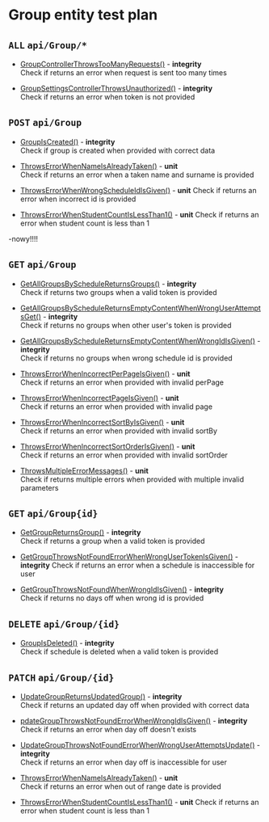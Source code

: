 # Group entity test plan

## `ALL` `api/Group/*`

- [GroupControllerThrowsTooManyRequests()](../Entities/EGroup/GroupController.test.cs) - **integrity**  
  Check if returns an error when request is sent too many times

- [GroupSettingsControllerThrowsUnauthorized()](../Entities/EGroup/GroupController.test.cs) - **integrity**  
  Check if returns an error when token is not provided

## `POST` `api/Group`

- [GroupIsCreated()](../Entities/EGroup/GroupController.test.cs) - **integrity**  
  Check if group is created when provided with correct data

- [ThrowsErrorWhenNameIsAlreadyTaken()](../Entities/EGroup/CreateGroupCommand.unit.cs) - **unit**  
  Check if returns an error when a taken name and surname is provided

- [ThrowsErrorWhenWrongScheduleIdIsGiven()](../Entities/EGroup/CreateGroupCommand.unit.cs) - **unit** 
  Check if returns an error when incorrect id is provided

- [ThrowsErrorWhenStudentCountIsLessThan1()](../Entities/EGroup/Commands/CreateGroupCommand.unit.cs) - **unit** 
  Check if returns an error when student count is less than 1


-nowy!!!!

## `GET` `api/Group`

- [GetAllGroupsByScheduleReturnsGroups()](../Entities/EGroup/GroupController.test.cs) - **integrity**  
  Check if returns two groups when a valid token is provided

- [GetAllGroupsByScheduleReturnsEmptyContentWhenWrongUserAttemptsGet()](../Entities/EGroup/GroupController.test.cs) - **integrity**  
  Check if returns no groups when other user's token is provided

- [GetAllGroupsByScheduleReturnsEmptyContentWhenWrongIdIsGiven()](../Entities/EGroup/GroupController.test.cs) - **integrity**  
  Check if returns no groups when wrong schedule id is provided

- [ThrowsErrorWhenIncorrectPerPageIsGiven()](../Entities/EGroup/Queries/GetAllGroup.unit.cs) - **unit**  
  Check if returns an error when provided with invalid perPage

- [ThrowsErrorWhenIncorrectPageIsGiven()](../Entities/EGroup/Queries/GetAllGroup.unit.cs) - **unit**  
  Check if returns an error when provided with invalid page

- [ThrowsErrorWhenIncorrectSortByIsGiven()](../Entities/EGroup/Queries/GetAllGroup.unit.cs) - **unit**  
  Check if returns an error when provided with invalid sortBy

- [ThrowsErrorWhenIncorrectSortOrderIsGiven()](../Entities/EGroup/Queries/GetAllGroup.unit.cs) - **unit**  
  Check if returns an error when provided with invalid sortOrder

- [ThrowsMultipleErrorMessages()](../Entities/EGroup/Queries/GetAllGroup.unit.cs) - **unit**  
  Check if returns multiple errors when provided with multiple invalid parameters

## `GET` `api/Group{id}`

- [GetGroupReturnsGroup()](../Entities/EGroup/GroupController.test.cs) - **integrity**  
  Check if returns a group when a valid token is provided

- [GetGroupThrowsNotFoundErrorWhenWrongUserTokenIsGiven()](../Entities/EGroup/GroupController.test.cs) - **integrity** 
  Check if returns an error when a schedule is inaccessible for user

- [GetGroupThrowsNotFoundWhenWrongIdIsGiven()](../Entities/EGroup/GroupController.test.cs) - **integrity**  
  Check if returns no days off when wrong id is provided

## `DELETE` `api/Group/{id}`

- [GroupIsDeleted()](../Entities/EGroup/GroupController.test.cs) - **integrity**  
  Check if schedule is deleted when a valid token is provided

## `PATCH` `api/Group/{id}`

- [UpdateGroupReturnsUpdatedGroup()](../Entities/EGroup/GroupController.test.cs) - **integrity**  
  Check if returns an updated day off when provided with correct data

- [pdateGroupThrowsNotFoundErrorWhenWrongIdIsGiven()](../Entities/EGroup/GroupController.test.cs) - **integrity**  
  Check if returns an error when day off doesn't exists

- [UpdateGroupThrowsNotFoundErrorWhenWrongUserAttemptsUpdate()](../Entities/EGroup/GroupController.test.cs) - **integrity**  
  Check if returns an error when day off is inaccessible for user

- [ThrowsErrorWhenNameIsAlreadyTaken()](../Entities/EGroup/Commands/UpdateGroupCommand.unit.cs) - **unit**  
  Check if returns an error when out of range date is provided

- [ThrowsErrorWhenStudentCountIsLessThan1()](../Entities/EGroup/Commands/UpdateGroupCommand.unit.cs) - **unit** 
  Check if returns an error when student count is less than 1


